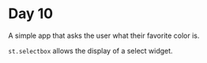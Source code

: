 # Day 10

A simple app that asks the user what their favorite color is.

`st.selectbox` allows the display of a select widget.
